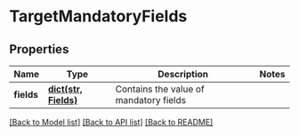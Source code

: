 # TargetMandatoryFields

## Properties
Name | Type | Description | Notes
------------ | ------------- | ------------- | -------------
**fields** | [**dict(str, Fields)**](Fields.md) | Contains the value of mandatory fields | 

[[Back to Model list]](../README.md#documentation-for-models) [[Back to API list]](../README.md#documentation-for-api-endpoints) [[Back to README]](../README.md)

